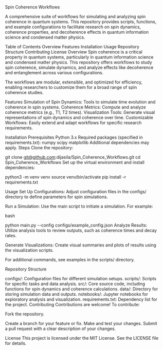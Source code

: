 Spin Coherence Workflows

A comprehensive suite of workflows for simulating and analyzing spin coherence in quantum systems. This repository provides scripts, functions, and example configurations to facilitate research on spin dynamics, coherence properties, and decoherence effects in quantum information science and condensed matter physics.

Table of Contents
Overview
Features
Installation
Usage
Repository Structure
Contributing
License
Overview
Spin coherence is a critical property in quantum systems, particularly in quantum information science and condensed matter physics. This repository offers workflows to study spin coherence, simulate dynamics, and analyze effects like decoherence and entanglement across various configurations.

The workflows are modular, extensible, and optimized for efficiency, enabling researchers to customize them for a broad range of spin coherence studies.

Features
Simulation of Spin Dynamics: Tools to simulate time evolution and coherence in spin systems.
Coherence Metrics: Compute and analyze coherence metrics (e.g., T1, T2 times).
Visualization Tools: Generate visual representations of spin dynamics and coherence over time.
Customizable Workflows: Easily extend and adapt workflows for specific research requirements.

Installation
Prerequisites
Python 3.x
Required packages (specified in requirements.txt):
numpy
scipy
matplotlib
Additional dependencies may apply.
Steps
Clone the repository:

git clone git@github.com:dijasila/Spin_Coherence_Workflows.git
cd Spin_Coherence_Workflows
Set up the virtual environment and install dependencies:


python3 -m venv venv
source venv/bin/activate
pip install -r requirements.txt

Usage
Set Up Configurations: Adjust configuration files in the configs/ directory to define parameters for spin simulations.

Run a Simulation: Use the main script to initiate a simulation. For example:

bash

python main.py --config configs/example_config.json
Analyze Results: Utilize analysis tools to review outputs, such as coherence times and decay rates.

Generate Visualizations: Create visual summaries and plots of results using the visualization scripts.

For additional commands, see examples in the scripts/ directory.

Repository Structure

configs/: Configuration files for different simulation setups.
scripts/: Scripts for specific tasks and data analysis.
src/: Core source code, including functions for spin dynamics and coherence calculations.
data/: Directory for storing simulation data and outputs.
notebooks/: Jupyter notebooks for exploratory analysis and visualization.
requirements.txt: Dependency list for the project.
Contributing
Contributions are welcome! To contribute:

Fork the repository.

Create a branch for your feature or fix.
Make and test your changes.
Submit a pull request with a clear description of your changes.

License
This project is licensed under the MIT License. See the LICENSE file for details.

